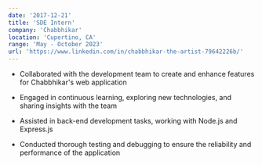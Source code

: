```yaml
---
date: '2017-12-21'
title: 'SDE Intern'
company: 'Chabbhikar'
location: 'Cupertino, CA'
range: 'May - October 2023'
url: 'https://www.linkedin.com/in/chabbhikar-the-artist-79642226b/'
---
```


- Collaborated with the development team to create and enhance features for Chabbhikar's web application

- Engaged in continuous learning, exploring new technologies, and sharing insights with the team
- Assisted in back-end development tasks, working with Node.js and Express.js
- Conducted thorough testing and debugging to ensure the reliability and performance of the application

